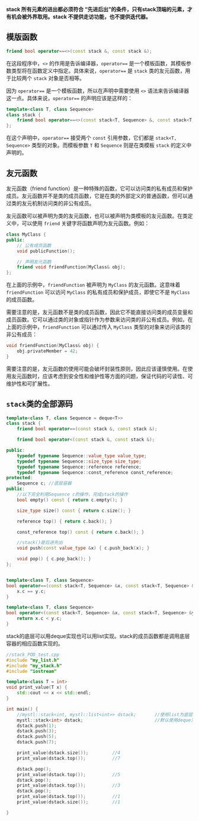 **stack 所有元素的进出都必须符合 “先进后出”的条件，只有stack顶端的元素，才有机会被外界取用。stack 不提供走访功能，也不提供迭代器。**

## 模版函数

```c++
friend bool operator==<>(const stack &, const stack &);
```

在这段程序中，`<>` 的作用是告诉编译器，`operator==` 是一个模板函数，其模板参数类型将在函数定义中指定。具体来说，`operator==` 是 `stack` 类的友元函数，用于比较两个 `stack` 对象是否相等。

因为 `operator==` 是一个模板函数，所以在声明中需要使用 `<>` 语法来告诉编译器这一点。具体来说，`operator==` 的声明应该是这样的：

```c++
template<class T, class Sequence>
class stack {
    friend bool operator==<>(const stack<T, Sequence> &, const stack<T, Sequence> &);
};
```

在这个声明中，`operator==` 接受两个 `const` 引用参数，它们都是 `stack<T, Sequence>` 类型的对象。而模板参数 `T` 和 `Sequence` 则是在类模板 `stack` 的定义中声明的。



## 友元函数

友元函数（friend function）是一种特殊的函数，它可以访问类的私有成员和保护成员。友元函数并不是类的成员函数，它是在类的外部定义的普通函数，但可以通过类的友元机制访问类的非公有成员。

友元函数可以被声明为类的友元函数，也可以被声明为类模板的友元函数。在类定义中，可以使用 `friend` 关键字将函数声明为友元函数。例如：

```c++
class MyClass {
public:
    // 公有成员函数
    void publicFunction();

    // 声明友元函数
    friend void friendFunction(MyClass& obj);
};
```

在上面的示例中，`friendFunction` 被声明为 `MyClass` 的友元函数。这意味着 `friendFunction` 可以访问 `MyClass` 的私有成员和保护成员，即使它不是 `MyClass` 的成员函数。

需要注意的是，友元函数不是类的成员函数，因此它不能直接访问类的成员变量和成员函数。它可以通过类的对象或指针作为参数来访问类的非公有成员。例如，在上面的示例中，`friendFunction` 可以通过传入 `MyClass` 类型的对象来访问该类的非公有成员：

```c++
void friendFunction(MyClass& obj) {
    obj.privateMember = 42;
}
```

需要注意的是，友元函数的使用可能会破坏封装性原则，因此应该谨慎使用。在使用友元函数时，应该考虑到安全性和维护性等方面的问题，保证代码的可读性、可维护性和可扩展性。



## `stack`类的全部源码

```c++
template<class T, class Sequence = deque<T>>
class stack {
    friend bool operator==(const stack &, const stack &);

    friend bool operator<(const stack &, const stack &);

public:
    typedef typename Sequence::value_type value_type;
    typedef typename Sequence::size_type size_type;
    typedef typename Sequence::reference reference;
    typedef typename Sequence::const_reference const_reference;
protected:
    Sequence c; //底层容器
public:
    //以下完全利用Sequence c的操作，完成stack的操作
    bool empty() const { return c.empty(); }

    size_type size() const { return c.size(); }

    reference top() { return c.back(); }

    const_reference top() const { return c.back(); }

    //stack()是后进先出
    void push(const value_type &x) { c.push_back(x); }

    void pop() { c.pop_back(); }
};


template<class T, class Sequence>
bool operator==(const stack<T, Sequence> &x, const stack<T, Sequence> &y) {
    x.c == y.c;
}

template<class T, class Sequence>
bool operator<(const stack<T, Sequence> &x, const stack<T, Sequence> &y) {
    return x.c < y.c;
}

```



stack的底层可以用deque实现也可以用list实现。stack的成员函数都是调用底层容器的相应函数实现的。

```c++
//stack_POD_test.cpp
#include "my_list.h"
#include "my_stack.h"
#include "iostream"

template<class T = int>
void print_value(T x) {
    std::cout << x << std::endl;
}

int main() {
    //mystl::stack<int, mystl::list<int>> dstack;       //使用list为底层容器
    mystl::stack<int> dstack;                           //默认使用deque为底层容器
    dstack.push(1);
    dstack.push(3);
    dstack.push(5);
    dstack.push(7);

    print_value(dstack.size());         //4
    print_value(dstack.top());          //7

    dstack.pop();
    print_value(dstack.top());          //5
    dstack.pop();
    print_value(dstack.top());          //3
    dstack.pop();
    print_value(dstack.top());          //1
    print_value(dstack.size());         //1

}
```

